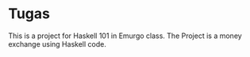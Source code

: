 # Tugas
This is a project for Haskell 101 in Emurgo class. The Project is a money exchange using Haskell code.
